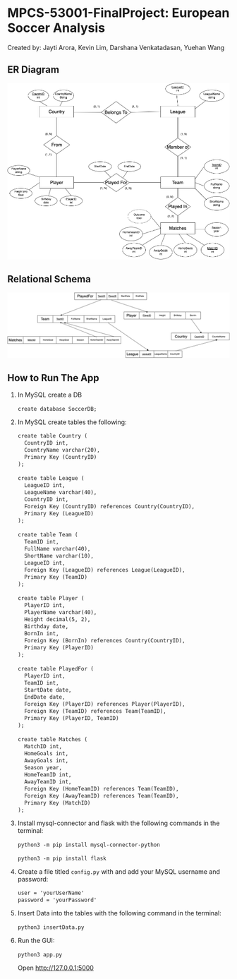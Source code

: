 # MPCS-53001-FinalProject: European Soccer Analysis
Created by: Jayti Arora, Kevin Lim, Darshana Venkatadasan, Yuehan Wang

## ER Diagram
<img title="ER Diagram of the Soccer DB" alt="ER Diagram of the Soccer DB" src="diagrams/ER.png">

## Relational Schema
<img title="Relational Schema of the Soccer DB" alt="Relational Schema of the Soccer DB" src="diagrams/RelationalSchema.png">

## How to Run The App
1. In MySQL create a DB

    `create database SoccerDB;`

2. In MySQL create tables the following:

    ```
    create table Country (
      CountryID int,
      CountryName varchar(20),
      Primary Key (CountryID)
    );

    create table League (
      LeagueID int,
      LeagueName varchar(40),
      CountryID int,
      Foreign Key (CountryID) references Country(CountryID),
      Primary Key (LeagueID)
    );

    create table Team (
      TeamID int,
      FullName varchar(40),
      ShortName varchar(10),
      LeagueID int,
      Foreign Key (LeagueID) references League(LeagueID),
      Primary Key (TeamID)
    );

    create table Player (
      PlayerID int,
      PlayerName varchar(40),
      Height decimal(5, 2),
      Birthday date,
      BornIn int,
      Foreign Key (BornIn) references Country(CountryID),
      Primary Key (PlayerID)
    );

    create table PlayedFor (
      PlayerID int,
      TeamID int,
      StartDate date,
      EndDate date,
      Foreign Key (PlayerID) references Player(PlayerID),
      Foreign Key (TeamID) references Team(TeamID),
      Primary Key (PlayerID, TeamID)
    );

    create table Matches (
      MatchID int,
      HomeGoals int,
      AwayGoals int,
      Season year,
      HomeTeamID int,
      AwayTeamID int,
      Foreign Key (HomeTeamID) references Team(TeamID),
      Foreign Key (AwayTeamID) references Team(TeamID),
      Primary Key (MatchID)
    );
    ```

3. Install mysql-connector and flask with the following commands in the terminal:
    
    `python3 -m pip install mysql-connector-python`

    `python3 -m pip install flask`

4. Create a file titled `config.py` with and add your MySQL username and password:
    
    ```
    user = 'yourUserName'
    password = 'yourPassword'
    ```

5. Insert Data into the tables with the following command in the terminal:

    `python3 insertData.py`

6. Run the GUI:

    `python3 app.py`

    Open http://127.0.0.1:5000
